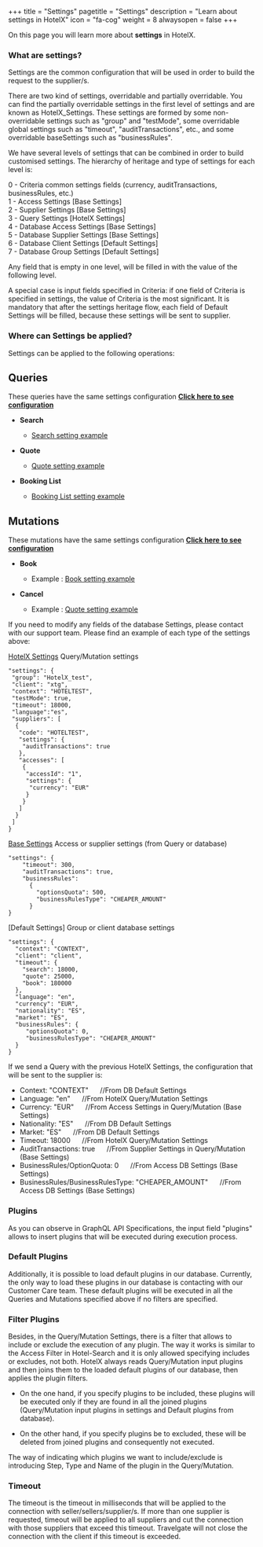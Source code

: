 +++
title = "Settings"
pagetitle = "Settings"
description = "Learn about settings in HotelX"
icon = "fa-cog"
weight = 8
alwaysopen = false
+++

On this page you will learn more about **settings** in HotelX. 

### What are settings?
Settings are the common configuration that will be used in order to build the request to the supplier/s.

There are two kind of settings, overridable and partially overridable. You can find the partially overridable settings in the first level of settings and are known as HotelX_Settings. These settings are formed by some non-overridable settings such as "group" and "testMode", some overridable global settings such as "timeout", "auditTransactions", etc., and some overridable baseSettings such as "businessRules".

We have several levels of settings that can be combined in order to build customised settings. The hierarchy of heritage and type of settings for each level is:

0 - Criteria common settings fields (currency, auditTransactions, businessRules, etc.)<br />
1 - Access Settings [Base Settings]<br />
2 - Supplier Settings [Base Settings]<br />
3 - Query Settings   [HotelX Settings]<br />
4 - Database Access Settings [Base Settings]<br />
5 - Database Supplier Settings [Base Settings]<br />
6 - Database Client Settings [Default Settings]<br />
7 - Database Group Settings [Default Settings]<br />

Any field that is empty in one level, will be filled in with the value of the following level.

A special case is input fields specified in Criteria: if one field of Criteria is specified in settings, the value of Criteria is the most significant. It is mandatory that after the settings heritage flow, each field of Default Settings will be filled, because these settings will be sent to supplier.

### Where can Settings be applied?

Settings can be applied to the following operations:

## Queries

These queries have the same settings configuration [**Click here to see configuration**](/hotel-x/reference/inputobjects/hotelsettingsinput/)

* **Search**

    * [Search setting example](/hotel-x/quickstart#search)

* **Quote**

    * [Quote setting example](/hotel-x/quickstart#quote)

* **Booking List**

    * [Booking List setting example](/hotel-x/quickstart#bookinglist)

## Mutations

These mutations have the same settings configuration [**Click here to see configuration**](/hotel-x/reference/inputobjects/hotelsettingsinput/)

* **Book**

    * Example : [Book setting example](/hotel-x/quickstart#book)

* **Cancel**

    * Example : [Quote setting example](/hotel-x/quickstart#quote)
    
If you need to modify any fields of the database Settings, please contact with our support team.
Please find an example of each type of the settings above: 

[HotelX Settings](/hotel-x/reference/inputobjects/hotelsettingsinput/)
Query/Mutation settings
```
"settings": {
 "group": "HotelX_test",
 "client": "xtg",
 "context": "HOTELTEST",
 "testMode": true,
 "timeout": 18000,
 "language":"es",
 "suppliers": [
  {
   "code": "HOTELTEST",
   "settings": {
    "auditTransactions": true
   },
   "accesses": [
    {
     "accessId": "1",
     "settings": {
      "currency": "EUR"
     }
    }
   ]
  }
 ]
}
```

[Base Settings](/hotel-x/reference/inputobjects/settingsbaseinput/)
Access or supplier settings (from Query or database)
```
"settings": {
    "timeout": 300, 
    "auditTransactions": true, 
    "businessRules": 
      {
        "optionsQuota": 500,
        "businessRulesType": "CHEAPER_AMOUNT"
      }  
}
```

[Default Settings]
Group or client database settings
```
"settings": {
  "context": "CONTEXT",
  "client": "client",
  "timeout": {
    "search": 18000, 
    "quote": 25000, 
    "book": 180000
  }, 
  "language": "en", 
  "currency": "EUR", 
  "nationality": "ES", 
  "market": "ES", 
  "businessRules": {
     "optionsQuota": 0, 
     "businessRulesType": "CHEAPER_AMOUNT"
  }
}
```

If we send a Query with the previous HotelX Settings, the configuration that will be sent to the supplier is:

- Context: "CONTEXT"&nbsp;&nbsp;&nbsp;&nbsp;&nbsp;&nbsp;//From DB Default Settings<br />
- Language: "en"&nbsp;&nbsp;&nbsp;&nbsp;&nbsp;&nbsp;//From HotelX Query/Mutation Settings<br />
- Currency: "EUR"&nbsp;&nbsp;&nbsp;&nbsp;&nbsp;&nbsp;//From Access Settings in Query/Mutation (Base Settings)<br />
- Nationality: "ES"&nbsp;&nbsp;&nbsp;&nbsp;&nbsp;&nbsp;//From DB Default Settings<br />
- Market: "ES"&nbsp;&nbsp;&nbsp;&nbsp;&nbsp;&nbsp;//From DB Default Settings<br />
- Timeout: 18000&nbsp;&nbsp;&nbsp;&nbsp;&nbsp;&nbsp;//From HotelX Query/Mutation Settings <br />
- AuditTransactions: true&nbsp;&nbsp;&nbsp;&nbsp;&nbsp;&nbsp;//From Supplier Settings in Query/Mutation (Base Settings)<br />
- BusinessRules/OptionQuota: 0&nbsp;&nbsp;&nbsp;&nbsp;&nbsp;&nbsp;//From Access DB Settings (Base Settings)<br />
- BusinessRules/BusinessRulesType: "CHEAPER_AMOUNT"&nbsp;&nbsp;&nbsp;&nbsp;&nbsp;&nbsp;//From Access DB Settings (Base Settings)<br />

### Plugins

As you can observe in GraphQL API Specifications, the input field "plugins" allows to insert plugins that will be executed during execution process. 

### Default Plugins

Additionally, it is possible to load default plugins in our database. Currently, the only way to load these plugins in our database is contacting with our Customer Care team. These default plugins will be executed in all the Queries and Mutations specified above if no filters are specified. 

### Filter Plugins

Besides, in the Query/Mutation Settings, there is a filter that allows to include or exclude the execution of any plugin. The way it works is similar to the Access Filter in Hotel-Search and it is only allowed specifying includes or excludes, not both. HotelX always reads Query/Mutation input plugins and then joins them to the loaded default plugins of our database, then applies the plugin filters.

- On the one hand, if you specify plugins to be included, these plugins will be executed only if they are found in all the joined plugins (Query/Mutation input plugins in settings and Default plugins from database). 

- On the other hand, if you specify plugins be to excluded, these will be deleted from joined plugins and consequently not executed.

The way of indicating which plugins we want to include/exclude is introducing Step, Type and Name of the plugin in the Query/Mutation.

### Timeout

The timeout is the timeout in milliseconds that will be applied to the connection with seller/sellers/supplier/s. If more than one supplier is requested, timeout will be applied to all suppliers and cut the connection with those suppliers that exceed this timeout. Travelgate will not close the connection with the client if this timeout is exceeded.